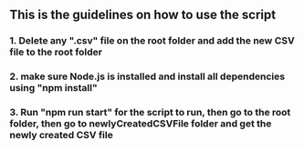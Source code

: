## This is the guidelines on how to use the script

### 1. Delete any ".csv" file on the root folder and add the new CSV file to the root folder

### 2. make sure Node.js is installed and install all dependencies using "npm install"

### 3. Run "npm run start" for the script to run, then go to the root folder, then go to newlyCreatedCSVFile folder and get the newly created CSV file
